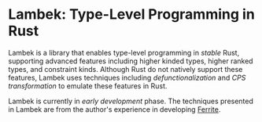 # Lambek: Type-Level Programming in Rust

Lambek is a library that enables type-level programming in _stable_ Rust,
supporting advanced features including higher kinded types,
higher ranked types, and constraint kinds. Although Rust do not natively
support these features, Lambek uses techniques including _defunctionalization_
and _CPS transformation_ to emulate these features in Rust.

Lambek is currently in _early development_ phase. The techniques presented
in Lambek are from the author's experience in developing
[Ferrite](https://github.com/ferrite-rs/ferrite).
